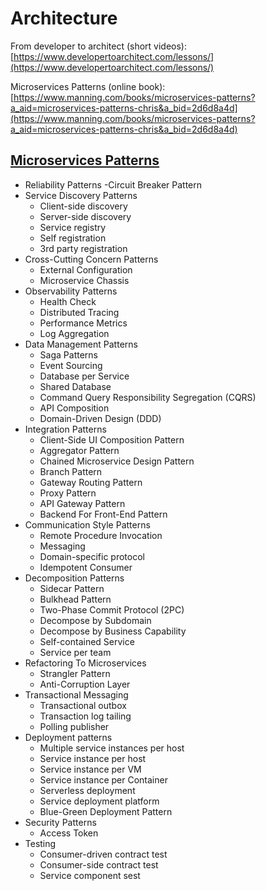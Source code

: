 # Architecture

From developer to architect (short videos): [https://www.developertoarchitect.com/lessons/](https://www.developertoarchitect.com/lessons/)

Microservices Patterns (online book): [https://www.manning.com/books/microservices-patterns?a_aid=microservices-patterns-chris&a_bid=2d6d8a4d](https://www.manning.com/books/microservices-patterns?a_aid=microservices-patterns-chris&a_bid=2d6d8a4d)

## [Microservices Patterns](https://microservices.io/patterns/microservices.html)

- Reliability Patterns
  -Circuit Breaker Pattern
- Service Discovery Patterns
  - Client-side discovery
  - Server-side discovery
  - Service registry
  - Self registration
  - 3rd party registration
- Cross-Cutting Concern Patterns
  - External Configuration
  - Microservice Chassis
- Observability Patterns
  - Health Check
  - Distributed Tracing
  - Performance Metrics
  - Log Aggregation
- Data Management Patterns
  - Saga Patterns
  - Event Sourcing
  - Database per Service
  - Shared Database
  - Command Query Responsibility Segregation (CQRS)
  - API Composition
  - Domain-Driven Design (DDD)
- Integration Patterns
  - Client-Side UI Composition Pattern
  - Aggregator Pattern
  - Chained Microservice Design Pattern
  - Branch Pattern
  - Gateway Routing Pattern
  - Proxy Pattern
  - API Gateway Pattern
  - Backend For Front-End Pattern
- Communication Style Patterns
  - Remote Procedure Invocation
  - Messaging
  - Domain-specific protocol
  - Idempotent Consumer
- Decomposition Patterns
  - Sidecar Pattern
  - Bulkhead Pattern
  - Two-Phase Commit Protocol (2PC)
  - Decompose by Subdomain
  - Decompose by Business Capability
  - Self-contained Service
  - Service per team
- Refactoring To Microservices
  - Strangler Pattern
  - Anti-Corruption Layer
- Transactional Messaging
  - Transactional outbox
  - Transaction log tailing
  - Polling publisher
- Deployment patterns
  - Multiple service instances per host
  - Service instance per host
  - Service instance per VM
  - Service instance per Container
  - Serverless deployment
  - Service deployment platform
  - Blue-Green Deployment Pattern
- Security Patterns
  - Access Token
- Testing
  - Consumer-driven contract test
  - Consumer-side contract test
  - Service component sest 

